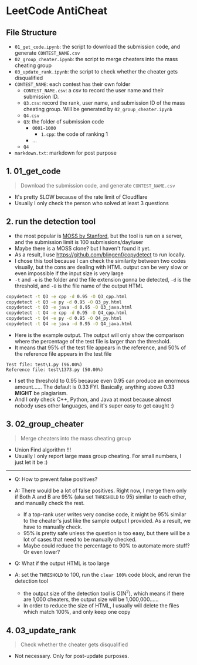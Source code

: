 # LeetCode AntiCheat

## File Structure
* `01_get_code.ipynb`: the script to download the submission code, and generate `CONTEST_NAME.csv`
* `02_group_cheater.ipynb`: the script to merge cheaters into the mass cheating group
* `03_update_rank.ipynb`: the script to check whether the cheater gets disqualified
* `CONTEST_NAME`: each contest has their own folder
  * `CONTEST_NAME.csv`: a csv to record the user name and their submission ID.
  * `Q3.csv`: record the rank, user name, and submission ID of the mass cheating group. Will be generated by `02_group_cheater.ipynb`
  * `Q4.csv`
  * `Q3`: the folder of submission code
    * `0001-1000`
      * `1.cpp`: the code of ranking 1
    * ...
  * `Q4` 
* `markdown.txt`: markdown for post purpose 


## 1. 01_get_code
> Download the submission code, and generate `CONTEST_NAME.csv`
* It's pretty SLOW because of the rate limit of Cloudflare
* Usually I only check the person who solved at least 3 questions

## 2. run the detection tool
* the most popular is [MOSS by Stanford](https://theory.stanford.edu/~aiken/moss/), but the tool is run on a server, and the submission limit is 100 submissions/day/user
* Maybe there is a MOSS clone? but I haven't found it yet.
* As a result, I use https://github.com/blingenf/copydetect to run locally.
* I chose this tool because I can check the similarity between two codes visually, but the cons are dealing with HTML output can be very slow or even impossible if the input size is very large
* `-t` and `-e` is the folder and the file extension gonna be detected,  `-d` is the threshold, and `-O` is the file name of the output HTML
```bash
copydetect -t Q3 -e cpp -d 0.95 -O Q3_cpp.html
copydetect -t Q3 -e py -d 0.95 -O Q3_py.html
copydetect -t Q3 -e java -d 0.95 -O Q3_java.html
copydetect -t Q4 -e cpp -d 0.95 -O Q4_cpp.html
copydetect -t Q4 -e py -d 0.95 -O Q4_py.html
copydetect -t Q4 -e java -d 0.95 -O Q4_java.html
```
* Here is the example output. The output will only show the comparison where the percentage of the test file is larger than the threshold.
* It means that 95% of the test file appears in the reference, and 50% of the reference file appears in the test file
```
Test file: test\1.py (96.00%)
Reference file: test\1373.py (50.00%)
```
* I set the threshold to 0.95 because even 0.95 can produce an enormous amount...... The default is 0.33 FYI. Basically, anything above 0.33 **MIGHT** be plagiarism.
* And I only check C++, Python, and Java at most because almost nobody uses other languages, and it's super easy to get caught :)

## 3. 02_group_cheater
> Merge cheaters into the mass cheating group
* Union Find algorithm !!!
* Usually I only report large mass group cheating. For small numbers, I just let it be :)
---
* Q: How to prevent false positives?
* A: There would be a lot of false positives. Right now, I merge them only if Both A and B are 95% (aka set `THRESHOLD` to 95) similar to each other, and manually check the rest.
  * If a top-rank user writes very concise code, it might be 95% similar to the cheater's just like the sample output I provided. As a result, we have to manually check.
  * 95% is pretty safe unless the question is too easy, but there will be a lot of cases that need to be manually checked.
  * Maybe could reduce the percentage to 90% to automate more stuff? Or even lower?

* Q: What if the output HTML is too large
* A: set the `THRESHOLD` to 100, run the `clear 100%` code block, and rerun the detection tool
  * the output size of the detection tool is O(N<sup>2</sup>), which means if there are 1,000 cheaters, the output size will be 1,000,000......
  * In order to reduce the size of HTML, I usually will delete the files which match 100%, and only keep one copy

## 4. 03_update_rank
> Check whether the cheater gets disqualified
* Not necessary. Only for post-update purposes.
